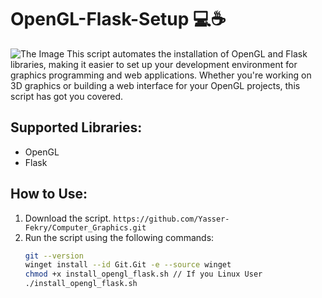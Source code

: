 # OpenGL-Flask-Setup 💻☕

![The Image ](https://opengl.bassi.li/devlog/lesson-1-wireframe.png)
This script automates the installation of OpenGL and Flask libraries, making it easier to set up your development environment for graphics programming and web applications. Whether you're working on 3D graphics or building a web interface for your OpenGL projects, this script has got you covered.

## Supported Libraries:

- OpenGL
- Flask

## How to Use:

1. Download the script.
   `https://github.com/Yasser-Fekry/Computer_Graphics.git`
2. Run the script using the following commands:
   ```bash
   git --version
   winget install --id Git.Git -e --source winget
   chmod +x install_opengl_flask.sh // If you Linux User
   ./install_opengl_flask.sh
   ```
